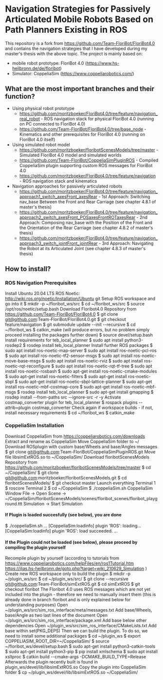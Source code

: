 # Navigation Strategies for Passively Articulated Mobile Robots Based on Path Planners Existing in ROS

This repository is a fork from https://github.com/Team-FloriBot/FloriBot4.0 and contains the navigation strategies that I have developed during my master's thesis with the above topic. The project is mainly based on:
- mobile robot prototype: FloriBot 4.0 (https://www.hs-heilbronn.de/de/floribot)
- Simulator: CoppeliaSim (https://www.coppeliarobotics.com/)

## What are the most important branches and their function?
- Using physical robot prototype
  - https://github.com/moritzboeker/FloriBot4.0/tree/feature/navigation_real_robot - ROS navigation stack for physical FloriBot 4.0 (running on PC connected to FloriBot 4.0)
  - https://github.com/Team-FloriBot/FloriBot4.0/tree/base_node - Kinematics and other prerequisites for FloriBot 4.0 (running on FloriBot 4.0 itself)
- Using simulated robot model
  - https://github.com/moritzboeker/floribotScenesModels/tree/master - Simulated FloriBot 4.0 model and simulated worlds
  - https://github.com/Team-FloriBot/CoppeliaSimPluginROS - Compiled CoppeliaSim plugin supporting custom ROS messages for FloriBot 4.0
  - https://github.com/moritzboeker/FloriBot4.0/tree/feature/navigation - ROS navigation stack and kinematics
- Navigation approaches for passively articulated robots
  - https://github.com/moritzboeker/FloriBot4.0/tree/feature/navigation_approach1_switch_axesFront_axesRear - 1st Approach: Switching nav_base Between the Front and Rear Carriage (see chapter 4.8.1 of master's thesis)
  - https://github.com/moritzboeker/FloriBot4.0/tree/feature/navigation_approach2_switch_axesFront_POSaxesFrontROTaxesRear - 2nd Approach: Composing nav_base with the Position of the Front and the Orientation of the Rear Carriage (see chapter 4.8.2 of master's thesis)
  - https://github.com/moritzboeker/FloriBot4.0/tree/feature/navigation_approach3_switch_jointFront_jointRear - 3rd Approach: Navigating the Robot at its Articulated Joint (see chapter 4.8.3 of master's thesis)

## How to install?
### ROS Navigation Prerequisites
Install 
Ubuntu 20.04 LTS
ROS Noetic: http://wiki.ros.org/noetic/Installation/Ubuntu 
git
Setup ROS workspace and go into it
$ mkdir -p ~/floribot_ws/src
$ cd ~/floribot_ws/src
$ source /opt/ros/noetic/setup.bash
Download Floribot4.0 Repository from https://github.com/Team-FloriBot/FloriBot4.0
$ git clone git@github.com:Team-FloriBot/FloriBot4.0.git
$ git checkout feature/navigation
$ git submodule update --init --recursive
$ cd ~/floribot_ws
$ catkin_make (will produce errors, but no problem simply proceed installing the packages further down)
$ source devel/setup.bash
Install requirements for teb_local_planner
$ sudo apt install python3-rosdep2
$ rosdep install teb_local_planner
Install further ROS packages
$ sudo apt install ros-noetic-map-server
$ sudo apt install ros-noetic-pcl-ros
$ sudo apt install ros-noetic-tf2-sensor-msgs
$ sudo apt install ros-noetic-move-base-msgs
$ sudo apt install ros-noetic-rviz
$ sudo apt install ros-noetic-rqt-reconfigure
$ sudo apt install ros-noetic-rqt-tf-tree
$ sudo apt install ros-noetic-rosbash
$ sudo apt-get install ros-noetic-cmake-modules
$ sudo apt-get install ros-noetic-filters
$ sudo apt-get install ros-noetic-sbpl
$ sudo apt-get install ros-noetic-sbpl-lattice-planner
$ sudo apt-get install ros-noetic-mbf-costmap-core
$ sudo apt-get install ros-noetic-mbf-msgs
$ rosdep install teb_local_planner
$ sudo apt-get install gmapping
$ rosdep install --from-paths src --ignore-src -r -y
Activate costmap_converter plugin for teb_local_planner
$ rospack plugins --attrib=plugin costmap_converter
Check again if workspace builds - if not, install necessary requirements
$ cd ~/floribot_ws
$ catkin_make
### CoppeliaSim Installation
Download CoppeliaSim from https://coppeliarobotics.com/downloads
Extract and rename as CoppeliaSim
Move CoppeliaSim folder to ~/
Download ROSplugin with custom base/Wheels and base/Angles messages
$ git clone git@github.com:Team-FloriBot/CoppeliaSimPluginROS.git 
Move file libsimExtROS.so to ~/CoppeliaSim/
Download floribotScenesModels Repository from https://github.com/moritzboeker/floribotScenesModels/tree/master
$ cd ~/CoppeliaSim/
$ git clone git@github.com:moritzboeker/floribotScenesModels.git
$ cd floribotScenesModels/
$ git checkout master
Launch everything
Terminal 1
$ roscore
Terminal 2
$ cd ~/CoppeliaSim
$ ./coppeliaSim.sh
CoppeliaSim Window
File -> Open Scene -> ~/CoppeliaSim/floribotScenesModels/scenes/floribot_scenes/floribot_playground.ttt
Simulation -> Start Simulation
#### If Plugin is loaded succesfully (see below), you are done
$ ./coppeliaSim.sh
…
[CoppeliaSim:loadinfo]   plugin 'ROS': loading…
[CoppeliaSim:loadinfo]   plugin 'ROS': load succeeded.
…
#### If the Plugin could not be loaded (see below), please proceed by compiling the plugin yourself

Recompile plugin by yourself (according to tutorials from
https://www.coppeliarobotics.com/helpFiles/en/ros1Tutorial.htm
https://ilias.hs-heilbronn.de/goto.php?target=wiki_210629_Simulation )
Create new ROS workspace only to build the plugin
$ mkdir -p ~/plugin_ws/src
$ cd ~/plugin_ws/src/
$ git clone --recursive git@github.com:Team-FloriBot/simExtROS.git
$ cd simExtROS
$ git checkout floribot 
The Floribot 4.0 uses ROS messages which are not yet included into the plugin - therefore we need to manually insert them (this is already done in branch floribot and is only explained below for understanding purposes)
Open ~/plugin_ws/src/sim_ros_interface/meta/messages.txt
Add base/Wheels, base/Angle as two last lines of the document
Open ~/plugin_ws/src/sim_ros_interface/package.xml
Add <depend>base</depend> below other dependencies
Open ~/plugin_ws/src/sim_ros_interface/CMakeLists.txt
Add base within set(PKG_DEPS)
Then we can build the plugin. To do so, we need to install some additional packages
$ cd ~/plugin_ws
$ export COPPELIASIM_ROOT_DIR=~/CoppeliaSim/
$ source ~/floribot_ws/devel/setup.bash
$ sudo apt-get install python3-catkin-tools
$ sudo apt-get install python3-pip
$ pip install xmlschema
$ sudo apt install xsltproc
$ catkin build --cmake-args -DCMAKE_BUILD_TYPE=Release
Afterwards the plugin recently built is found in plugin_ws/devel/lib/libsimExtROS.so
Copy the plugin into CoppeliaSim folder
$ cp ~/plugin_ws/devel/lib/libsimExtROS.so ~/CoppeliaSim/
